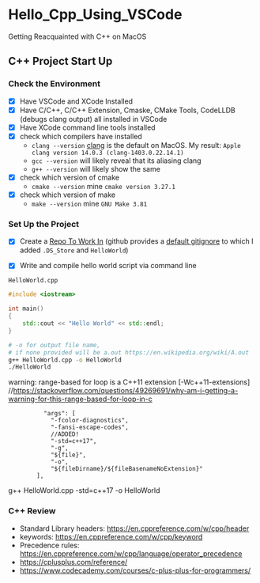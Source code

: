 # Hello_Cpp_Using_VSCode

Getting Reacquainted with C++ on MacOS

## C++ Project Start Up

### Check the Environment
- [x] Have VSCode and XCode Installed
- [x] Have C/C++, C/C++ Extension, Cmaske, CMake Tools, CodeLLDB (debugs clang output) all installed in VSCode
- [x] Have XCode command line tools installed
- [x] check which compilers have installed
    - `clang --version` [clang](https://en.wikipedia.org/wiki/Clang) is the default on MacOS. My result: `Apple clang version 14.0.3 (clang-1403.0.22.14.1)`
    - `gcc --version` will likely reveal that its aliasing clang
    - `g++ --version` will likely show the same
- [x] check which version of cmake 
    - `cmake --version` mine `cmake version 3.27.1`
- [x] check which version of make
    - `make --version` mine `GNU Make 3.81`

### Set Up the Project
- [x] Create a [Repo To Work In](https://github.com/carlynorama/Hello_Cpp_Using_VSCode) (github provides a [default gitignore](https://github.com/carlynorama/Hello_Cpp_Using_VSCode/blob/main/.gitignore) to which I added `.DS_Store` and `HelloWorld`)

- [x] Write and compile hello world script via command line

`HelloWorld.cpp`

```cpp
#include <iostream>

int main()
{
    std::cout << "Hello World" << std::endl;
}
```

```zsh
# -o for output file name, 
# if none provided will be a.out https://en.wikipedia.org/wiki/A.out
g++ HelloWorld.cpp -o HelloWorld
./HelloWorld
```

 warning: range-based for loop is a C++11 extension [-Wc++11-extensions]
//https://stackoverflow.com/questions/49269691/why-am-i-getting-a-warning-for-this-range-based-for-loop-in-c
  
              "args": [
                "-fcolor-diagnostics",
                "-fansi-escape-codes",
                //ADDED!
                "-std=c++17",
                "-g",
                "${file}",
                "-o",
                "${fileDirname}/${fileBasenameNoExtension}"
            ],

g++ HelloWorld.cpp -std=c++17 -o HelloWorld

### C++ Review

- Standard Library headers: https://en.cppreference.com/w/cpp/header
- keywords: https://en.cppreference.com/w/cpp/keyword
- Precedence rules: https://en.cppreference.com/w/cpp/language/operator_precedence
- https://cplusplus.com/reference/ 
- https://www.codecademy.com/courses/c-plus-plus-for-programmers/